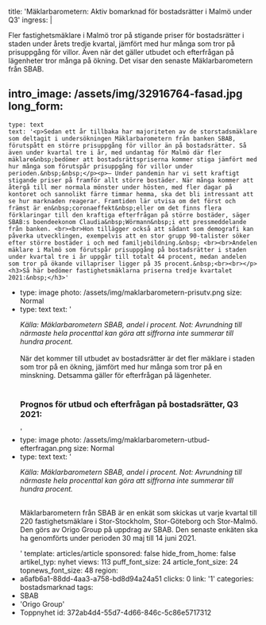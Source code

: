 title: 'Mäklarbarometern: Aktiv bomarknad för bostadsrätter i Malmö under Q3'
ingress: |
  <p><span class="TextRun SCXW251032510 BCX0"><span class="NormalTextRun SCXW251032510 BCX0">Fler fastighetsmäklare i Malmö tror på stigande priser för bostadsrätter i staden under årets tredje kvartal, jämfört med hur många som tror på prisuppgång för villor. Även när det gäller utbudet och efterfrågan på lägenheter tror många på ökning. Det visar den senaste Mäklarbarometern från SBAB.</span></span>
  </p>
  
intro_image: /assets/img/32916764-fasad.jpg
long_form:
  -
    type: text
    text: '<p>Sedan ett år tillbaka har majoriteten av de storstadsmäklare som deltagit i undersökningen Mäklarbarometern från banken SBAB, förutspått en större prisuppgång för villor än på bostadsrätter. Så även under kvartal tre i år, med undantag för Malmö där fler mäklare&nbsp;bedömer att bostadsrättspriserna kommer stiga jämfört med hur många som förutspår prisuppgång för villor under perioden.&nbsp;&nbsp;</p><p>– Under pandemin har vi sett kraftigt stigande priser på framför allt större bostäder. När många kommer att återgå till mer normala mönster under hösten, med fler dagar på kontoret och sannolikt färre timmar hemma, ska det bli intressant att se hur marknaden reagerar. Framtiden lär utvisa om det först och främst är en&nbsp;coronaeffekt&nbsp;eller om det finns flera förklaringar till den kraftiga efterfrågan på större bostäder, säger SBAB:s boendeekonom Claudia&nbsp;Wörmann&nbsp;i ett pressmeddelande från banken. <br><br>Hon tillägger också att sådant som demografi kan påverka utvecklingen, exempelvis att en stor grupp 90-talister söker efter större bostäder i och med familjebildning.&nbsp; <br><br>Andelen mäklare i Malmö som förutspår prisuppgång på bostadsrätter i staden under kvartal tre i år uppgår till totalt 44 procent, medan andelen som tror på ökande villapriser ligger på 35 procent.&nbsp;<br><br></p><h3>Så här bedömer fastighetsmäklarna priserna tredje kvartalet 2021:&nbsp;</h3>'
  -
    type: image
    photo: /assets/img/maklarbarometern-prisutv.png
    size: Normal
  -
    type: text
    text: '<p><i>Källa: Mäklarbarometern SBAB, andel i procent. Not: Avrundning till närmaste hela procenttal kan göra att siffrorna inte summerar till hundra procent.&nbsp;</i>&nbsp; <br><br>När det kommer till utbudet av bostadsrätter är det fler mäklare i staden som tror på en ökning, jämfört med hur många som tror på en minskning. Detsamma gäller för efterfrågan på lägenheter.<br><br></p><h3>Prognos för utbud och efterfrågan på bostadsrätter, Q3 2021:</h3>'
  -
    type: image
    photo: /assets/img/maklarbarometern-utbud-efterfragan.png
    size: Normal
  -
    type: text
    text: '<p><i>Källa: Mäklarbarometern SBAB, andel i procent. Not: Avrundning till närmaste hela procenttal kan göra att siffrorna inte summerar till hundra procent.&nbsp; &nbsp;<br><br></i></p><p>Mäklarbarometern från SBAB är en enkät som skickas ut varje kvartal till 220 fastighetsmäklare i Stor-Stockholm, Stor-Göteborg och Stor-Malmö. Den görs av Origo Group på uppdrag av SBAB. Den senaste enkäten ska ha genomförts under perioden 30 maj till 14 juni 2021.</p>'
template: articles/article
sponsored: false
hide_from_home: false
artikel_typ: nyhet
views: 113
puff_font_size: 24
article_font_size: 24
topnews_font_size: 48
region:
  - a6afb6a1-88dd-4aa3-a758-bd8d94a24a51
clicks: 0
link: '1'
categories: bostadsmarknad
tags:
  - SBAB
  - 'Origo Group'
  - Toppnyhet
id: 372ab4d4-55d7-4d66-846c-5c86e5717312
